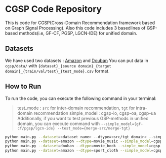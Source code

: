 # CGSP Code Repository

This is code for CGSP(Cross-Domain Recommendation framework based on Graph Signal Processing).
Also this code includes 3 basedlines of GSP-based methods(i.e, GF-CF, PGSP, LGCN-IDE) for unified domain.


## Datasets
We have used two datasets : [Amazon](http://jmcauley.ucsd.edu/data/amazon/index_2014.html) and [Douban](https://www.kaggle.com/datasets/fengzhujoey/douban-datasetratingreviewside-information?resource=download)
You can put data in `cgsp/data/` with `{dataset}_{source domain}_{target domain}_{train/val/test}_{test_mode}.csv` format.

## How to Run
To run the code, you can execute the following command in your terminal:
> test_mode : `src` for inter-domain recommendation, `tgt` for intra-domain recommendation
> simple_model : cgsp-io, cgsp-oa, cgsp-ua
> Additionally, if you want to test previous GSP-methods in unified domain, you can execute command with `--simple_model={gf-cf/pgsp/lgcn-ide} --test_mode={merge-src/merge-tgt}`

```bash
python main.py --dataset=<dataset name> --dtype=<src/tgt domain> --simple_model=<model name> --a=<alpha> --test_mode=<src/tgt>
python main.py --dataset=amazon --dtype=movie_music --simple_model=cgsp-io --a=0.85
python main.py --dataset=douban --dtype=movie_book --simple_model=cgsp-oa --a=0.85
python main.py --dataset=amazon --dtype=sport_cloth --simple_model=cgsp-ua --a=0.85
